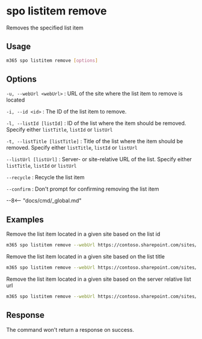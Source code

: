 # spo listitem remove

Removes the specified list item

## Usage

```sh
m365 spo listitem remove [options]
```

## Options

`-u, --webUrl <webUrl>`
: URL of the site where the list item to remove is located

`-i, --id <id>`
: The ID of the list item to remove.

`-l, --listId [listId]`
: ID of the list where the item should be removed. Specify either `listTitle`, `listId` or `listUrl`

`-t, --listTitle [listTitle]`
: Title of the list where the item should be removed. Specify either `listTitle`, `listId` or `listUrl`

`--listUrl [listUrl]`
: Server- or site-relative URL of the list. Specify either `listTitle`, `listId` or `listUrl`

`--recycle`
: Recycle the list item

`--confirm`
: Don't prompt for confirming removing the list item

--8<-- "docs/cmd/_global.md"

## Examples

Remove the list item located in a given site based on the list id

```sh
m365 spo listitem remove --webUrl https://contoso.sharepoint.com/sites/project-x --listId 0cd891ef-afce-4e55-b836-fce03286cccf --id 1
```

Remove the list item located in a given site based on the list title

```sh
m365 spo listitem remove --webUrl https://contoso.sharepoint.com/sites/project-x --listTitle 'List 1' --id 1
```

Remove the list item located in a given site based on the server relative list url

```sh
m365 spo listitem remove --webUrl https://contoso.sharepoint.com/sites/project-x --listUrl /sites/project-x/lists/TestList --id 1
```

## Response

The command won't return a response on success.
